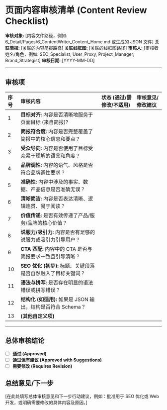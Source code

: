 # 页面内容审核清单 (Content Review Checklist)

**审核对象:** [内容文件路径，例如: 6_Detail/Pages/6_ContentWriter_Content_Home.md 或生成的 JSON 文件]
**关联简报:** [关联的内容简报路径]
**关联线框图:** [关联的线框图路径]
**审核人:** [审核者姓名/角色，例如: SEO_Specialist, User_Proxy, Project_Manager, Brand_Strategist]
**审核日期:** [YYYY-MM-DD]

---

## 审核项

| 序号 | 审核内容                                                     | 状态 (通过/需修改/不适用) | 审核意见/修改建议                                  |
| :--- | :----------------------------------------------------------- | :------------------------ | :------------------------------------------------- |
| 1    | **目标对齐:** 内容是否清晰地服务于页面目标 (来自简报)?       |                           |                                                    |
| 2    | **简报符合度:** 内容是否完整覆盖了简报中的核心信息和要点？   |                           |                                                    |
| 3    | **受众导向:** 内容是否使用了目标受众易于理解的语言和角度？   |                           |                                                    |
| 4    | **品牌调性:** 内容的语气、风格是否符合品牌调性要求？         |                           |                                                    |
| 5    | **准确性:** 内容中涉及的事实、数据、产品信息是否准确无误？   |                           |                                                    |
| 6    | **清晰简洁:** 内容是否表达清晰、逻辑连贯、易于阅读？         |                           |                                                    |
| 7    | **价值传递:** 是否有效传递了产品/服务/品牌的核心价值？       |                           |                                                    |
| 8    | **说服力/吸引力:** 内容是否有足够的说服力或吸引力引导用户？  |                           |                                                    |
| 9    | **CTA 匹配:** 内容中的 CTA 是否与简报要求一致且引导清晰？    |                           |                                                    |
| 10   | **SEO 优化 (初步):** 标题、关键段落是否自然融入了目标关键词？ |                           |                                                    |
| 11   | **语法与拼写:** 是否存在明显的语法错误或拼写错误？           |                           |                                                    |
| 12   | **结构化 (如适用):** 如果是 JSON 输出，结构是否符合 Schema？ |                           |                                                    |
| 13   | **(其他自定义项)**                                           |                           |                                                    |

---

## 总体审核结论

*   [ ] **通过 (Approved)**
*   [ ] **通过但有建议 (Approved with Suggestions)**
*   [ ] **需要修改 (Requires Revision)**

## 总结意见/下一步

[在此处填写总体审核意见和下一步行动建议，例如：批准用于 SEO 优化或 Web 开发，或明确需要修改的具体内容及原因。]

